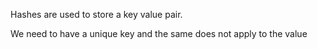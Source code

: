 Hashes are used to store a key value pair.

We need to have a unique key and the same does not apply to the value